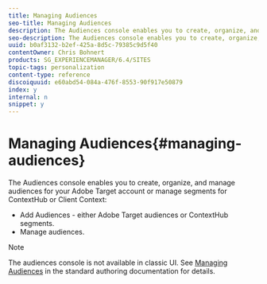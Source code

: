 ```yaml
---
title: Managing Audiences
seo-title: Managing Audiences
description: The Audiences console enables you to create, organize, and manage audiences for your Adobe Target account or manage segments for ContextHub or Client Context.
seo-description: The Audiences console enables you to create, organize, and manage audiences for your Adobe Target account or manage segments for ContextHub or Client Context.
uuid: b0af3132-b2ef-425a-8d5c-79385c9d5f40
contentOwner: Chris Bohnert
products: SG_EXPERIENCEMANAGER/6.4/SITES
topic-tags: personalization
content-type: reference
discoiquuid: e60abd54-084a-476f-8553-90f917e50879
index: y
internal: n
snippet: y
---
```


# Managing Audiences{#managing-audiences}

The Audiences console enables you to create, organize, and manage audiences for your Adobe Target account or manage segments for ContextHub or Client Context:

* Add Audiences - either Adobe Target audiences or ContextHub segments.
* Manage audiences.

>[!NOTE]
>
>The audiences console is not available in classic UI. See [Managing Audiences](../../../sites/authoring/using/managing-audiences.md) in the standard authoring documentation for details.

